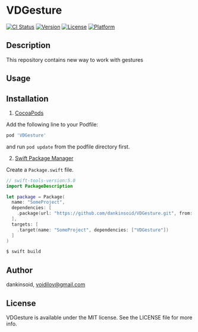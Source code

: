 # VDGesture

[![CI Status](https://img.shields.io/travis/dankinsoid/VDGesture.svg?style=flat)](https://travis-ci.org/dankinsoid/VD)
[![Version](https://img.shields.io/cocoapods/v/VDGesture.svg?style=flat)](https://cocoapods.org/pods/VD)
[![License](https://img.shields.io/cocoapods/l/VDGesture.svg?style=flat)](https://cocoapods.org/pods/VD)
[![Platform](https://img.shields.io/cocoapods/p/VDGesture.svg?style=flat)](https://cocoapods.org/pods/VD)

## Description
This repository contains new way to work with gestures

## Usage
## Installation
1.  [CocoaPods](https://cocoapods.org)

Add the following line to your Podfile:
```ruby
pod 'VDGesture'
```
and run `pod update` from the podfile directory first.

2. [Swift Package Manager](https://github.com/apple/swift-package-manager)

Create a `Package.swift` file.
```swift
// swift-tools-version:5.0
import PackageDescription

let package = Package(
  name: "SomeProject",
  dependencies: [
    .package(url: "https://github.com/dankinsoid/VDGesture.git", from: "0.9.0")
  ],
  targets: [
    .target(name: "SomeProject", dependencies: ["VDGesture"])
  ]
)
```
```ruby
$ swift build
```

## Author

dankinsoid, voidilov@gmail.com

## License

VDGesture is available under the MIT license. See the LICENSE file for more info.
